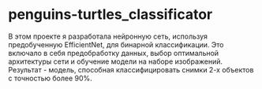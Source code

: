 # penguins-turtles_classificator
В этом проекте я разработала нейронную сеть, используя предобученную EfficientNet, для бинарной классификации. Это включало в себя предобработку данных, выбор оптимальной архитектуры сети и обучение модели на наборе изображений. Результат - модель, способная классифицировать снимки 2-х объектов с точностью более 90%.
